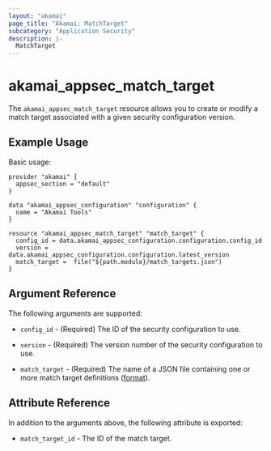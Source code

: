 ```yaml
---
layout: "akamai"
page_title: "Akamai: MatchTarget"
subcategory: "Application Security"
description: |-
  MatchTarget
---
```


# akamai_appsec_match_target


The `akamai_appsec_match_target` resource allows you to create or modify a match target associated with a given security configuration version.


## Example Usage

Basic usage:

```hcl
provider "akamai" {
  appsec_section = "default"
}

data "akamai_appsec_configuration" "configuration" {
  name = "Akamai Tools"
}

resource "akamai_appsec_match_target" "match_target" {
  config_id = data.akamai_appsec_configuration.configuration.config_id
  version = data.akamai_appsec_configuration.configuration.latest_version
  match_target =  file("${path.module}/match_targets.json")
}

```

## Argument Reference

The following arguments are supported:

* `config_id` - (Required) The ID of the security configuration to use.

* `version` - (Required) The version number of the security configuration to use.

* `match_target` - (Required) The name of a JSON file containing one or more match target definitions ([format](https://developer.akamai.com/api/cloud_security/application_security/v1.html#postmatchtargets)).

## Attribute Reference

In addition to the arguments above, the following attribute is exported:

* `match_target_id` - The ID of the match target.


